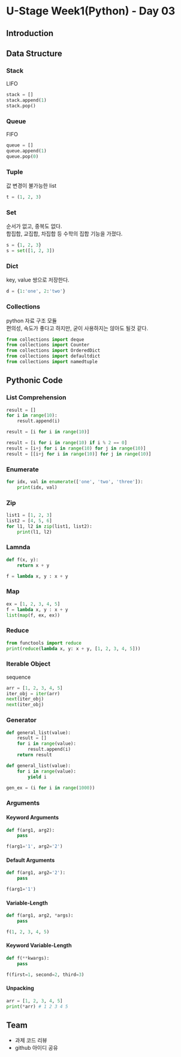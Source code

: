 # U-Stage Week1(Python) - Day 03

## Introduction

## Data Structure

### Stack
LIFO  
```python
stack = []
stack.append(1)
stack.pop()
```

### Queue
FIFO  
```python
queue = []
queue.append(1)
queue.pop(0)
```

### Tuple
값 변경이 불가능한 list  
```python
t = (1, 2, 3)
```

### Set
순서가 없고, 중복도 없다.  
합집합, 교집합, 차집합 등 수학의 집합 기능을 가졌다.  
```python
s = {1, 2, 3}
s = set([1, 2, 3])
```

### Dict
key, value 쌍으로 저장한다.  
```python
d = {1:'one', 2:'two'}
```

### Collections
python 자료 구조 모듈  
편의성, 속도가 좋다고 하지만, 굳이 사용하지는 않아도 될것 같다.  
```python
from collections import deque
from collections import Counter
from collections import OrderedDict
from collections import defaultdict
from collections import namedtuple
```

## Pythonic Code
### List Comprehension
```python
result = []
for i in range(10):
    result.append(i)

result = [i for i in range(10)]
```
```python
result = [i for i in range(10) if i % 2 == 0]
result = [i+j for i in range(10) for j in range(10)]
result = [[i+j for i in range(10)] for j in range(10)]
```

### Enumerate
```python
for idx, val in enumerate(['one', 'two', 'three']):
    print(idx, val)
```

### Zip
```python
list1 = [1, 2, 3]
list2 = [4, 5, 6]
for l1, l2 in zip(list1, list2):
    print(l1, l2)
```

### Lamnda
```python
def f(x, y):
    return x + y

f = lambda x, y : x + y
```

### Map
```python
ex = [1, 2, 3, 4, 5]
f = lambda x, y : x + y
list(map(f, ex, ex))
```

### Reduce
```python
from functools import reduce
print(reduce(lambda x, y: x + y, [1, 2, 3, 4, 5]))
```

### Iterable Object
sequence 
```python
arr = [1, 2, 3, 4, 5]
iter_obj = iter(arr)
next(iter_obj)
next(iter_obj)
```

### Generator
```python
def general_list(value):
    result = []
    for i in range(value):
        result.append(i)
    return result
```
```python
def general_list(value):
    for i in range(value):
        yield i
```

```python
gen_ex = (i for i in range(1000))
```

### Arguments
#### Keyword Arguments
```python
def f(arg1, arg2):
    pass

f(arg1='1', arg2='2')
```
#### Default Arguments
```python
def f(arg1, arg2='2'):
    pass

f(arg1='1')
```
#### Variable-Length
```python
def f(arg1, arg2, *args):
    pass

f(1, 2, 3, 4, 5)
```

#### Keyword Variable-Length
```python
def f(**kwargs):
    pass

f(first=1, second=2, third=3)
```

#### Unpacking
```python
arr = [1, 2, 3, 4, 5]
print(*arr) # 1 2 3 4 5
```


## Team
- 과제 코드 리뷰
- github 아이디 공유

